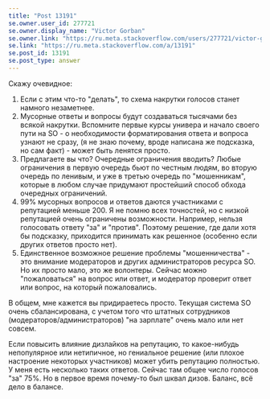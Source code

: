 ```yaml
---
title: "Post 13191"
se.owner.user_id: 277721
se.owner.display_name: "Victor Gorban"
se.owner.link: "https://ru.meta.stackoverflow.com/users/277721/victor-gorban"
se.link: "https://ru.meta.stackoverflow.com/a/13191"
se.post_id: 13191
se.post_type: answer
---
```

<p>Скажу очевидное:</p>
<ol>
<li>Если с этим что-то &quot;делать&quot;, то схема накрутки голосов станет намного незаметнее.</li>
<li>Мусорные ответы и вопросы будут создаваться тысячами без всякой накрутки. Вспомните первые курсы универа и начало своего пути на SO - о необходимости форматирования ответа и вопроса узнают не сразу, (я не знаю почему, вроде написана же подсказка, но сам факт) - может быть ленятся просто.</li>
<li>Предлагаете вы что? Очередные ограничения вводить? Любые ограничения в первую очередь бьют по честным людям, во вторую очередь по ленивым, и уже в третью очередь по &quot;мошенникам&quot;, которые в любом случае придумают простейший способ обхода очередных ограничений.</li>
<li>99% мусорных вопросов и ответов даются участниками с репутацией меньше 200. Я не помню всех точностей, но с низкой репутацией очень ограничены возможности. Например, нельзя голосовать ответу &quot;за&quot; и &quot;против&quot;. Поэтому решение, где дали хотя бы подсказку, приходится принимать как решенное (особенно если других ответов просто нет).</li>
<li>Единственное возможное решение проблемы &quot;мошенничества&quot; - это внимание модераторов и других администраторов ресурса SO. Но их просто мало, это же волонтеры. Сейчас можно &quot;пожаловаться&quot; на вопрос или ответ, и модератор проверит ответ или вопрос, на который пожаловались.</li>
</ol>
<p>В общем, мне кажется вы придираетесь просто. Текущая система SO очень сбалансирована, с учетом того что штатных сотрудников (модераторов/администраторов) &quot;на зарплате&quot; очень мало или нет совсем.</p>
<p>Если повысить влияние дизлайков на репутацию, то какое-нибудь непопулярное или нетипичное, но гениальное решение (или плохое настроение некоторых участников) может убить репутацию полностью. У меня есть несколько таких ответов. Сейчас там общее число голосов &quot;за&quot; 75%. Но в первое время почему-то был шквал дизов. Баланс, всё дело в балансе.</p>
